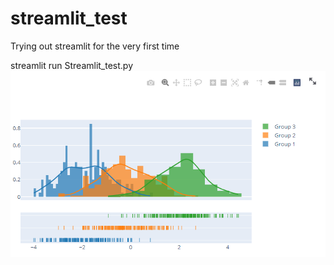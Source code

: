 # streamlit_test
Trying out streamlit for the very first time

streamlit run Streamlit_test.py
![Screenshot](preview.png)
